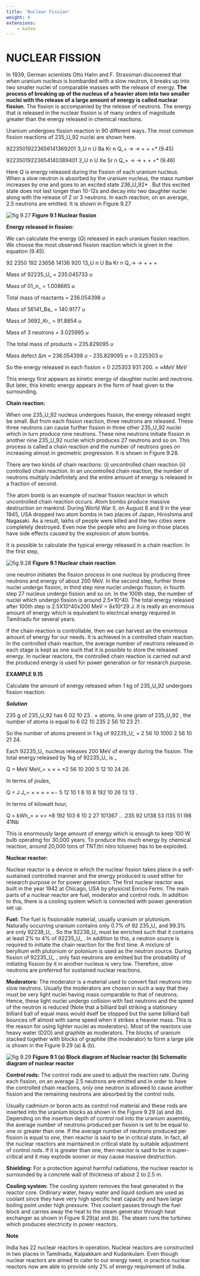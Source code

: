 ```yaml
---
title: 'Nuclear Fission'
weight: 6
extensions:
    - katex
---
```


# NUCLEAR FISSION

In 1939, German scientists Otto Hahn and F. Strassman discovered that when uranium nucleus is bombarded with a slow neutron, it breaks up into two smaller nuclei of comparable masses with the release of energy. **The process of breaking up of the nucleus of a heavier atom into two smaller nuclei with the release of a large amount of energy is called nuclear fission**. The fission is accompanied by the release of neutrons. The energy that is released in the nuclear fission is of many orders of magnitude greater than the energy released in chemical reactions.

Uranium undergoes fission reaction in 90 different ways. The most common fission reactions of
235_U_92 nuclei are shown here.

92235019223656141369201 3_U n U Ba Kr n Q_\+ → → + + +\*    (9.45)

92235019223654140389401 2_U n U Xe Sr n Q_\+ → → + + +\*    (9.46)

Here _Q_ is energy released during the fission of each uranium nucleus. When a slow neutron is absorbed by the uranium nucleus, the mass number increases by one and goes to an excited state 236_U_92* . But this excited state does not last longer than 10-12s and decay into two daughter nuclei along with the release of 2 or 3 neutrons. In each reaction, on an average, 2.5 neutrons are emitted. It is shown in Figure 9.27

![fig 9.27](9.27.png "") 
**Figure 9.1 Nuclear fission**

**Energy released in fission:**

We can calculate the energy (_Q_) released in each uranium fission reaction. We choose the most observed fission reaction which is given in the equation (9.45).

92 2350 192 23656 14136 920 13_U n U Ba Kr n Q_→ → + + +

Mass of 92235_U_ \= 235.045733 _u_

Mass of 01_n_ \= 1.008665 _u_

Total mass of reactants = 236.054398 _u_

Mass of 56141_Ba_ \= 140.9177 _u_

Mass of 3692_Kr_ \= 91.8854 _u_

Mass of 3 neutrons = 3.025995 _u_

The total mass of products = 235.829095 _u_  

Mass defect ∆_m_ \= 236.054398 _u_ – 235.829095 _u_ = 0.225303 _u_

So the energy released in each fission = 0 225303 931 200. × ≈_MeV MeV_

This energy first appears as kinetic energy of daughter nuclei and neutrons. But later, this kinetic energy appears in the form of heat given to the surrounding.

**Chain reaction:** 

When one 235_U_92 nucleus undergoes fission, the energy released might be small. But from each fission reaction, three neutrons are released. These three neutrons can cause further fission in three other 235_U_92 nuclei which in turn produce nine neutrons. These nine neutrons initiate fission in another nine 235_U_92 nuclei which produces 27 neutrons and so on. This process is called a chain reaction and the number of neutrons goes on increasing almost in geometric progression. It is shown in Figure 9.28.

There are two kinds of chain reactions: (i) uncontrolled chain reaction (ii) controlled chain reaction. In an uncontrolled chain reaction, the number of neutrons multiply indefinitely and the entire amount of energy is released in a fraction of second.

The atom bomb is an example of nuclear fission reaction in which uncontrolled chain reaction occurs. Atom bombs produce massive destruction on mankind. During World War II, on August 6 and 9 in the year 1945, USA dropped two atom bombs in two places of Japan, Hiroshima and Nagasaki. As a result, lakhs of people were killed and the two cities were completely destroyed. Even now the people who are living in those places have side effects caused by the explosion of atom bombs.

It is possible to calculate the typical energy released in a chain reaction. In the first step, 


![fig 9.28](9.28.png "") 
**Figure 9.1 Nuclear chain reaction**

one neutron initiates the fission process in one nucleus by producing three neutrons and energy of about 200 MeV. In the second step, further three nuclei undergo fission, in third step nine nuclei undergo fission, in fourth step 27 nucleus undergo fission and so on. In the 100th step, the number of nuclei which undergo fission is around 2.5*10^40. The total energy released after 100th step is  2.5X10^40x200 MeV = 8x10^29 J. It is really an enormous amount of energy which is equivalent to electrical energy required in Tamilnadu for several years.

If the chain reaction is controllable, then we can harvest an the enormous amount of energy for our needs. It is achieved in a controlled chain reaction. In the controlled chain reaction, the average number of neutrons released in each stage is kept as one such that it is possible to store the released energy. In nuclear reactors, the controlled chain reaction is carried out and the produced energy is used for power generation or for research purpose.

**EXAMPLE 9.15**

Calculate the amount of energy released when 1 kg of 235_U_92 undergoes fission reaction.

**_Solution_**

235 g of 235_U_92 has 6 02 10 23 . × atoms. In one gram of 235_U_92 , the number of atoms is equal to 6 02 10 235 2 56 10 23 21 . 

So the number of atoms present in 1 kg of 92235_U_ \= 2 56 10 1000 2 56 10 21 24. 

Each 92235_U_ nucleus releases 200 MeV of energy during the fission. The total energy released by 1kg of 92235_U_ is _

Q = MeV MeV_\= × × = ×2 56 10 200 5 12 10 24 26. 

In terms of joules, 

Q = J J_\= × × × = ×− 5 12 10 1 6 10 8 192 10 26 13 13 . 

In terms of kilowatt hour, 

Q = kWh_\= × ×\= ×8 192 103 6 10 2 27 101367 .. .235 92 U138 53 I135 51 I98 41Nb

This is enormously large amount of energy which is enough to keep 100 W bulb operating for 30,000 years. To produce this much energy by chemical reaction, around 20,000 tons of TNT(tri nitro toluene) has to be exploded.

**Nuclear reactor:** 

Nuclear reactor is a device in which the nuclear fission takes place in a self-sustained controlled manner and the energy produced is used either for research purpose or for power generation. The first nuclear reactor was built in the year 1942 at Chicago, USA by physicist Enrico Fermi. The main parts of a nuclear reactor are fuel, moderator and control rods. In addition to this, there is a cooling system which is connected with power generation set up.

**Fuel:** The fuel is fissionable material, usually uranium or plutonium. Naturally occurring uranium contains only 0.7% of 92 235_U_ and 99.3% are only 92238_U_ . So the 92238_U_ must be enriched such that it contains at least 2% to 4% of 92235_U_ . In addition to this, a neutron source is required to initiate the chain reaction for the first time. A mixture of beryllium with plutonium or polonium is used as the neutron source. During fission of 92235_U_ , only fast neutrons are emitted but the probability of initiating fission by it in another nucleus is very low. Therefore, slow neutrons are preferred for sustained nuclear reactions.

**Moderators:** The moderator is a material used to convert fast neutrons into slow neutrons. Usually the moderators are chosen in such a way that they must be very light nuclei having mass comparable to that of neutrons. Hence, these light nuclei undergo collision with fast neutrons and the speed of the neutron is reduced (Note that a billiard ball striking a stationary billiard ball of equal mass would itself be stopped but the same billiard ball bounces off almost with same speed when it strikes a heavier mass. This is the reason for using lighter nuclei as moderators). Most of the reactors use heavy water (D2O) and graphite as moderators. The blocks of uranium stacked together with blocks of graphite (the moderator) to form a large pile is shown in the Figure 9.29 (a) & (b).


![fig 9.29](9.29.png "") 
**Figure 9.1 (a) Block diagram of Nuclear reactor (b) Schematic diagram of nuclear reactor**


**Control rods:** The control rods are used to adjust the reaction rate. During each fission, on an average 2.5 neutrons are emitted and in order to have the controlled chain reactions, only one neutron is allowed to cause another fission and the remaining neutrons are absorbed by the control rods.

Usually cadmium or boron acts as control rod material and these rods are inserted into the uranium blocks as shown in the Figure 9.29 (a) and (b). Depending on the insertion depth of control rod into the uranium assembly, the average number of neutrons produced per fission is set to be equal to one or greater than one. If the average number of neutrons produced per fission is equal to one, then reactor is said to be in critical state. In fact, all the nuclear reactors are maintained in critical state by suitable adjustment of control rods. If it is greater than one, then reactor is said to be in super-critical and it may explode sooner or may cause massive destruction.

**Shielding:** For a protection against harmful radiations, the nuclear reactor is surrounded by a concrete wall of thickness of about 2 to 2.5 m.

**Cooling system:** The cooling system removes the heat generated in the reactor core. Ordinary water, heavy water and liquid sodium are used as coolant since they have very high specific heat capacity and have large boiling point under high pressure. This coolant passes through the fuel block and carries away the heat to the steam generator through heat exchanger as shown in Figure 9.29(a) and (b). The steam runs the turbines which produces electricity in power reactors.


**Note**

India has 22 nuclear reactors in operation. Nuclear reactors are constructed in two places in Tamilnadu, Kalpakkam and Kudankulam. Even though nuclear reactors are aimed to cater to our energy need, in practice nuclear reactors now are able to provide only 2% of energy requirement of India.